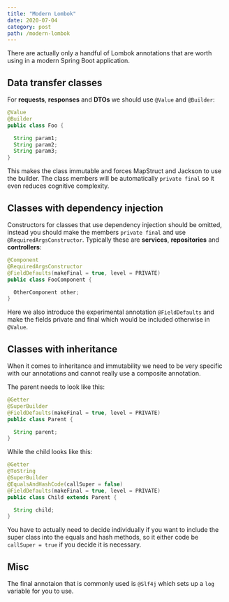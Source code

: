 ```yaml
---
title: "Modern Lombok"
date: 2020-07-04
category: post
path: /modern-lombok
---
```


There are actually only a handful of Lombok annotations that are worth using in a modern Spring Boot application.

## Data transfer classes

For **requests**, **responses** and **DTOs** we should use `@Value` and `@Builder`:

```java
@Value
@Builder
public class Foo {

  String param1;
  String param2;
  String param3;
}
```

This makes the class immutable and forces MapStruct and Jackson to use the builder. The class members will be automatically `private final` so it even reduces cognitive complexity.

## Classes with dependency injection

Constructors for classes that use dependency injection should be omitted, instead you should make the members `private final` and use `@RequiredArgsConstructor`. Typically these are **services**, **repositories** and **controllers**:

```java
@Component
@RequiredArgsConstructor
@FieldDefaults(makeFinal = true, level = PRIVATE)
public class FooComponent {

  OtherComponent other;
}
```

Here we also introduce the experimental annotation `@FieldDefaults` and make the fields private and final which would be included otherwise in `@Value`.

## Classes with inheritance

When it comes to inheritance and immutability we need to be very specific with our annotations and cannot really use a composite annotation.

The parent needs to look like this:

```java
@Getter
@SuperBuilder
@FieldDefaults(makeFinal = true, level = PRIVATE)
public class Parent {

  String parent;
}
```

While the child looks like this:

```java
@Getter
@ToString
@SuperBuilder
@EqualsAndHashCode(callSuper = false)
@FieldDefaults(makeFinal = true, level = PRIVATE)
public class Child extends Parent {

  String child;
}
```

You have to actually need to decide individually if you want to include the super class into the equals and hash methods, so it either code be `callSuper = true` if you decide it is necessary.

## Misc

The final annotaion that is commonly used is `@Slf4j` which sets up a `log` variable for you to use.
